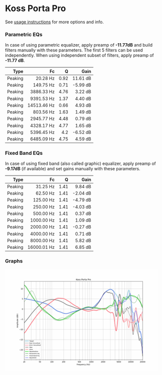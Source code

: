 # Koss Porta Pro
See [usage instructions](https://github.com/jaakkopasanen/AutoEq#usage) for more options and info.

### Parametric EQs
In case of using parametric equalizer, apply preamp of **-11.77dB** and build filters manually
with these parameters. The first 5 filters can be used independently.
When using independent subset of filters, apply preamp of **-11.77 dB**.

| Type    | Fc          |    Q | Gain     |
|--------:|------------:|-----:|---------:|
| Peaking | 20.28 Hz    | 0.92 | 11.61 dB |
| Peaking | 149.75 Hz   | 0.71 | -5.99 dB |
| Peaking | 3886.33 Hz  | 4.76 | 3.22 dB  |
| Peaking | 9391.53 Hz  | 1.37 | 4.40 dB  |
| Peaking | 14513.46 Hz | 0.66 | 4.93 dB  |
| Peaking | 803.56 Hz   | 1.63 | 1.49 dB  |
| Peaking | 2945.77 Hz  | 4.48 | 0.79 dB  |
| Peaking | 4328.17 Hz  | 4.77 | 1.65 dB  |
| Peaking | 5396.45 Hz  | 4.2  | -6.52 dB |
| Peaking | 6485.09 Hz  | 4.75 | 4.59 dB  |

### Fixed Band EQs
In case of using fixed band (also called graphic) equalizer, apply preamp of **-9.17dB**
(if available) and set gains manually with these parameters.

| Type    | Fc          |    Q | Gain     |
|--------:|------------:|-----:|---------:|
| Peaking | 31.25 Hz    | 1.41 | 9.84 dB  |
| Peaking | 62.50 Hz    | 1.41 | -2.04 dB |
| Peaking | 125.00 Hz   | 1.41 | -4.79 dB |
| Peaking | 250.00 Hz   | 1.41 | -4.03 dB |
| Peaking | 500.00 Hz   | 1.41 | 0.37 dB  |
| Peaking | 1000.00 Hz  | 1.41 | 1.09 dB  |
| Peaking | 2000.00 Hz  | 1.41 | -0.27 dB |
| Peaking | 4000.00 Hz  | 1.41 | 0.71 dB  |
| Peaking | 8000.00 Hz  | 1.41 | 5.82 dB  |
| Peaking | 16000.01 Hz | 1.41 | 6.85 dB  |

### Graphs
![](./Koss%20Porta%20Pro.png)